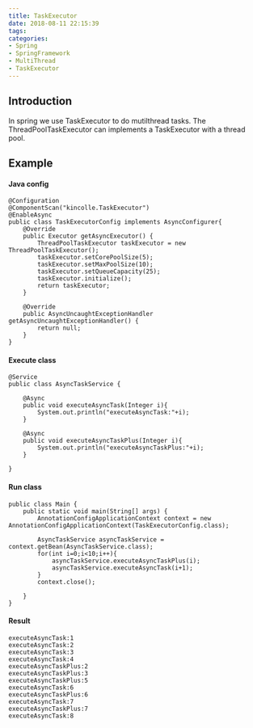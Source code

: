 ```yaml
---
title: TaskExecutor
date: 2018-08-11 22:15:39
tags:
categories:
- Spring
- SpringFramework
- MultiThread
- TaskExecutor
---
```

## Introduction
In spring we use TaskExecutor to do mutilthread tasks. The ThreadPoolTaskExecutor can implements a TaskExecutor with a thread pool.

## Example

#### Java config

	@Configuration
	@ComponentScan("kincolle.TaskExecutor")
	@EnableAsync 
	public class TaskExecutorConfig implements AsyncConfigurer{
	    @Override
	    public Executor getAsyncExecutor() {
	        ThreadPoolTaskExecutor taskExecutor = new ThreadPoolTaskExecutor();
	        taskExecutor.setCorePoolSize(5);
	        taskExecutor.setMaxPoolSize(10);
	        taskExecutor.setQueueCapacity(25);
	        taskExecutor.initialize();
	        return taskExecutor;
	    }
	
	    @Override
	    public AsyncUncaughtExceptionHandler getAsyncUncaughtExceptionHandler() {
	        return null;
	    }
	}

#### Execute class

	@Service
	public class AsyncTaskService {
	
	    @Async
	    public void executeAsyncTask(Integer i){
	        System.out.println("executeAsyncTask:"+i);
	    }
	
	    @Async
	    public void executeAsyncTaskPlus(Integer i){
	        System.out.println("executeAsyncTaskPlus:"+i);
	    }
	
	}

#### Run class


	public class Main {
	    public static void main(String[] args) {
	        AnnotationConfigApplicationContext context = new AnnotationConfigApplicationContext(TaskExecutorConfig.class);
	
	        AsyncTaskService asyncTaskService = context.getBean(AsyncTaskService.class);
	        for(int i=0;i<10;i++){
	            asyncTaskService.executeAsyncTaskPlus(i);
	            asyncTaskService.executeAsyncTask(i+1);
	        }
	        context.close();
	
	    }
	}

#### Result
	
	executeAsyncTask:1
	executeAsyncTask:2
	executeAsyncTask:3
	executeAsyncTask:4
	executeAsyncTaskPlus:2
	executeAsyncTaskPlus:3
	executeAsyncTaskPlus:5
	executeAsyncTask:6
	executeAsyncTaskPlus:6
	executeAsyncTask:7
	executeAsyncTaskPlus:7
	executeAsyncTask:8